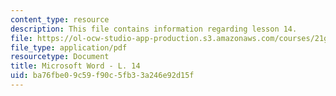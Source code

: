 ```yaml
---
content_type: resource
description: This file contains information regarding lesson 14.
file: https://ol-ocw-studio-app-production.s3.amazonaws.com/courses/21g-104-chinese-iv-regular-spring-2004/ba76fbe09c59f90c5fb33a246e92d15f_MIT21G_104S04_Oral_14.pdf
file_type: application/pdf
resourcetype: Document
title: Microsoft Word - L. 14
uid: ba76fbe0-9c59-f90c-5fb3-3a246e92d15f
---
```

